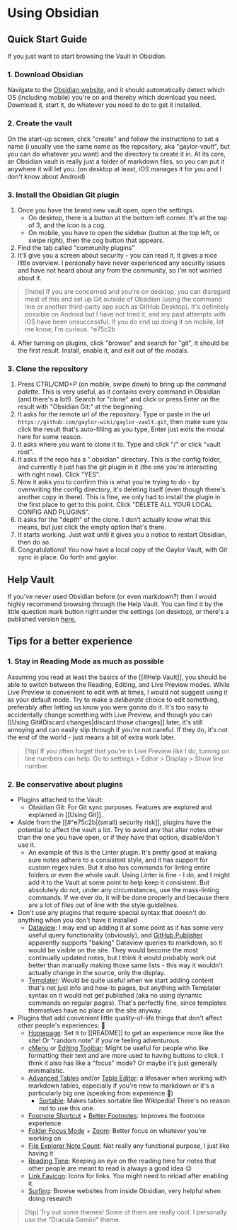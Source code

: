 # Using Obsidian
## Quick Start Guide
If you just want to start browsing the Vault in Obsidian.

### 1. Download Obsidian
Navigate to the [Obsidian website,](https://obsidian.md/download) and it should automatically detect which OS (including mobile) you're on and thereby which download you need. Download it, start it, do whatever you need to do to get it installed.

### 2. Create the vault
On the start-up screen, click "create" and follow the instructions to set a name (i usually use the same name as the repository, aka "gaylor-vault", but you can do whatever you want) and the directory to create it in. At its core, an Obsidian vault is really just a folder of markdown files, so you can put it anywhere it will let you. (on desktop at least, iOS manages it for you and I don't know about Android)

### 3. Install the Obsidian Git plugin
1. Once you have the brand new vault open, open the settings. 
	- On desktop, there is a button at the bottom left corner. It's at the top of 3, and the icon is a cog.
	- On mobile, you have to open the sidebar (button at the top left, or swipe right), then the cog button that appears.
2. Find the tab called "community plugins"
3. It'll give you a screen about security - you can read it, it gives a nice little overview. I personally have never experienced any security issues and have not heard about any from the community, so I'm not worried about it. 
>[!note] If you are concerned and you're on desktop, you can disregard most of this and set up Git outside of Obsidian (using the command line or another third-party app such as GitHub Desktop). It's definitely possible on Android but I have not tried it, and my past attempts with iOS have been unsuccessful. If you do end up doing it on mobile, let me know, I'm curious. ^e75c2b
4. After turning on plugins, click "browse" and search for "git", it should be the first result. Install, enable it, and exit out of the modals.

### 3. Clone the repository
1. Press CTRL/CMD+P (on mobile, swipe down) to bring up the *command palette*. This is very useful, as it contains every command in Obsidian (and there's a lot!). Search for "clone" and click or press Enter on the result with "Obsidian Git:" at the beginning.
2. It asks for the remote url of the repository. Type or paste in the url `https://github.com/gaylor-wiki/gaylor-vault.git`, then make sure you click the result that's auto-filling as you type, Enter just exits the modal here for some reason.
3. It asks where you want to clone it to. Type and click "/" or click "vault root".
4. It asks if the repo has a ".obsidian" directory. This is the config folder, and currently it just has the git plugin in it (the one you're interacting with right now). Click "YES".
5. Now it asks you to confirm this is what you're trying to do - by overwriting the config directory, it's deleting itself (even though there's another copy in there). This is fine, we only had to install the plugin in the first place to get to this point. Click "DELETE ALL YOUR LOCAL CONFIG AND PLUGINS".
6. It asks for the "depth" of the clone. I don't actually know what this means, but just click the empty option that's there.
7. It starts working. Just wait until it gives you a notice to restart Obsidian, then do so.
8. Congratulations! You now have a local copy of the Gaylor Vault, with Git sync in place. Go forth and gaylor.


## Help Vault
If you've never used Obsidian before (or even markdown?) then I would highly recommend browsing through the Help Vault. You can find it by the little question mark button right under the settings (on desktop), or there's a published version [here.](https://help.obsidian.md/Home)

## Tips for a better experience
### 1. Stay in Reading Mode as much as possible
Assuming you read at least the basics of the [[#Help Vault]], you should be able to switch between the Reading, Editing, and Live Preview modes. While Live Preview is convenient to edit with at times, I would not suggest using it as your default mode. Try to make a *deliberate* choice to edit something, preferably after letting us know you were gonna do it. It's too easy to accidentally change something with Live Preview, and though you can [[Using Git#Discard changes|discard those changes]] later, it's still annoying and can easily slip through if you're not careful. If they do, it's not the end of the world - just means a bit of extra work later.
>[!tip] If you often forget that you're in Live Preview like I do, turning on line numbers can help. Go to settings > Editor > Display > Show line number.

### 2. Be conservative about plugins
- Plugins attached to the Vault:
	- Obsidian Git: For Git sync purposes. Features are explored and explained in [[Using Git]].
- Aside from the [[#^e75c2b|(small) security risk]], plugins have the potential to affect the vault a lot. Try to avoid any that alter notes other than the one you have open, or if they have that option, disable/don't use it. 
	- An example of this is the Linter plugin. It's pretty good at making sure notes adhere to a consistent style, and it has support for custom regex rules. But it also has commands for linting entire folders or even the whole vault. Using Linter is fine - I do, and I might add it to the Vault at some point to help keep it consistent. But absolutely do not, under any circumstances, use the mass-linting commands. If we ever do, it will be done properly and because there are a lot of files out of line with the style guidelines.
- Don't use any plugins that require special syntax that doesn't do anything when you don't have it installed
	- [Dataview](https://github.com/blacksmithgu/obsidian-dataview): I may end up adding it at some point as it has some very useful query functionality (obviously), and [GitHub Publisher](https://github.com/ObsidianPublisher/obsidian-GitHub-publisher) apparently supports "baking" Dataview queries to markdown, so it would be visible on the site. They would become the most continually updated notes, but I think it would probably work out better than manually making those same lists - this way it wouldn't actually change in the source, only the display.
	- [Templater](https://github.com/SilentVoid13/Templater): Would be quite useful when we start adding content that's not just info and how-to pages, but anything with Templater syntax on it would not get published (aka no using dynamic commands on regular pages). That's perfectly fine, since templates themselves have no place on the site anyway.
- Plugins that add convenient little quality-of-life things that don't affect other people's experiences: 🤌
	- [Homepage](https://github.com/mirnovov/obsidian-homepage): Set it to [[README]] to get an experience more like the site! Or "random note" if you're feeling adventurous.
	- [cMenu](https://github.com/chetachiezikeuzor/cMenu-Plugin) or [Editing Toolbar](https://github.com/PKM-er/obsidian-editing-toolbar): Might be useful for people who like formatting their text and are more used to having buttons to click. I think it also has like a "focus" mode? Or maybe it's just generally minimalistic.
	- [Advanced Tables](https://github.com/tgrosinger/advanced-tables-obsidian) and/or [Table Editor](https://github.com/ganesshkumar/obsidian-table-editor): a lifesaver when working with markdown tables, especially if you're new to markdown or it's a particularly big one (speaking from experience 🫡)
		- [Sortable](https://github.com/alexandru-dinu/obsidian-sortable): Makes tables sortable like Wikipedia! There's no reason not to use this one.
	- [Footnote Shortcut](https://github.com/MichaBrugger/obsidian-footnotes) + [Better Footnotes](https://github.com/aidenlx/better-fn): Improves the footnote experience
	- [Folder Focus Mode](https://github.com/grochowski/obsidian-folder-focus-mode) + [Zoom](https://github.com/vslinko/obsidian-zoom): Better focus on whatever you're working on
	- [File Explorer Note Count](https://github.com/ozntel/file-explorer-note-count): Not really any functional purpose, I just like having it
	- [Reading Time](https://github.com/avr/obsidian-reading-time): Keeping an eye on the reading time for notes that other people are meant to read is always a good idea 😉
	- [Link Favicon](https://github.com/joethei/obsidian-link-favicon): Icons for links. You might need to reload after enabling it.
	- [Surfing](https://github.com/PKM-er/Obsidian-Surfing): Browse websites from inside Obsidian, very helpful when doing research
>[!tip] Try out some themes! Some of them are really cool. I personally use the "Dracula Gemini" theme.